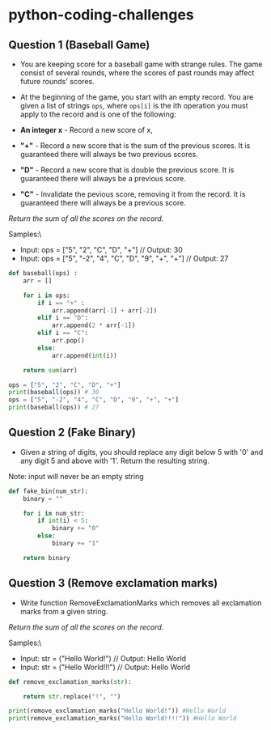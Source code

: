 # python-coding-challenges

## Question 1 (Baseball Game)

- You are keeping score for a baseball game with strange rules. The game consist of several rounds, where the scores of past rounds may affect future rounds' scores.
- At the beginning of the game, you start with an empty record. You are given a list of strings `ops`, where `ops[i]` is the ith operation you must apply to the record and is one of the following:

- **An integer x** - Record a new score of x,
- **"+"** - Record a new score that is the sum of the previous scores. It is guaranteed there will always be two previous scores.
- **"D"** - Record a new score that is double the previous score. It is guaranteed there will always be a previous score.
- **"C"** - Invalidate the pevious score, removing it from the record. It is guaranteed there will always be a previous score.

_Return the sum of all the scores on the record._

Samples:\

- Input: ops = ["5", "2", "C", "D", "+"] // Output: 30
- Input: ops = ["5", "-2", "4", "C", "D", "9", "+", "+"] // Output: 27

```python
def baseball(ops) :
    arr = []

    for i in ops:
        if i == "+" :
            arr.append(arr[-1] + arr[-2])
        elif i == "D":
            arr.append(2 * arr[-1])
        elif i == "C":
            arr.pop()
        else:
            arr.append(int(i))

    return sum(arr)

ops = ["5", "2", "C", "D", "+"]
print(baseball(ops)) # 30
ops = ["5", "-2", "4", "C", "D", "9", "+", "+"]
print(baseball(ops)) # 27
```

## Question 2 (Fake Binary)

- Given a string of digits, you should replace any digit below 5 with '0' and any digit 5 and above with '1'. Return the resulting string.

Note: input will never be an empty string

```python
def fake_bin(num_str):
    binary = ""

    for i in num_str:
        if int(i) < 5:
            binary += "0"
        else:
            binary += "1"

    return binary

```

## Question 3 (Remove exclamation marks)

- Write function RemoveExclamationMarks which removes all exclamation marks from a given string.

_Return the sum of all the scores on the record._

Samples:\

- Input: str = ("Hello World!") // Output: Hello World
- Input: str = ("Hello World!!!") // Output: Hello World

```python
def remove_exclamation_marks(str):

    return str.replace("!", "")

print(remove_exclamation_marks("Hello World!")) #Hello World
print(remove_exclamation_marks("Hello World!!!!")) #Hello World
```
